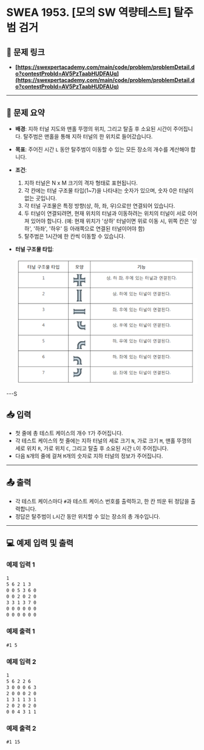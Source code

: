 # SWEA 1953. [모의 SW 역량테스트] 탈주범 검거

## 🔗 문제 링크

- **[https://swexpertacademy.com/main/code/problem/problemDetail.do?contestProbId=AV5PzTaabHUDFAUq](https://swexpertacademy.com/main/code/problem/problemDetail.do?contestProbId=AV5PzTaabHUDFAUq)**

---

## 📝 문제 요약

- **배경**: 지하 터널 지도와 맨홀 뚜껑의 위치, 그리고 탈출 후 소요된 시간이 주어집니다. 탈주범은 맨홀을 통해 지하 터널의 한 위치로 들어갔습니다.
- **목표**: 주어진 시간 `L` 동안 탈주범이 이동할 수 있는 모든 장소의 개수를 계산해야 합니다.
- **조건**:
    1.  지하 터널은 N x M 크기의 격자 형태로 표현됩니다.
    2.  각 칸에는 터널 구조물 타입(1~7)을 나타내는 숫자가 있으며, 숫자 0은 터널이 없는 곳입니다.
    3.  각 터널 구조물은 특정 방향(상, 하, 좌, 우)으로만 연결되어 있습니다.
    4.  두 터널이 연결되려면, 현재 위치의 터널과 이동하려는 위치의 터널이 서로 이어져 있어야 합니다. (예: 현재 위치가 '상하' 터널이면 위로 이동 시, 위쪽 칸은 '상하', '하좌', '하우' 등 아래쪽으로 연결된 터널이어야 함)
    5.  탈주범은 1시간에 한 칸씩 이동할 수 있습니다.

- **터널 구조물 타입**:

    ![img.png](img.png)


---S

## 📥 입력

- 첫 줄에 총 테스트 케이스의 개수 `T`가 주어집니다.
- 각 테스트 케이스의 첫 줄에는 지하 터널의 세로 크기 `N`, 가로 크기 `M`, 맨홀 뚜껑의 세로 위치 `R`, 가로 위치 `C`, 그리고 탈출 후 소요된 시간 `L`이 주어집니다.
- 다음 `N`개의 줄에 걸쳐 `M`개의 숫자로 지하 터널의 정보가 주어집니다.

---

## 📤 출력

- 각 테스트 케이스마다 `#`과 테스트 케이스 번호를 출력하고, 한 칸 띄운 뒤 정답을 출력합니다.
- 정답은 탈주범이 `L`시간 동안 위치할 수 있는 장소의 총 개수입니다.

---

## 💻 예제 입력 및 출력

### 예제 입력 1
```
1
5 6 2 1 3
0 0 5 3 6 0
0 0 2 0 2 0
3 3 1 3 7 0
0 0 0 0 0 0
0 0 0 0 0 0
```

### 예제 출력 1
```
#1 5
```

### 예제 입력 2
```
1
5 6 2 2 6
3 0 0 0 6 3
2 0 0 0 2 0
1 3 1 1 3 1
2 0 2 0 2 0
0 0 4 3 1 1
```

### 예제 출력 2
```
#1 15
```